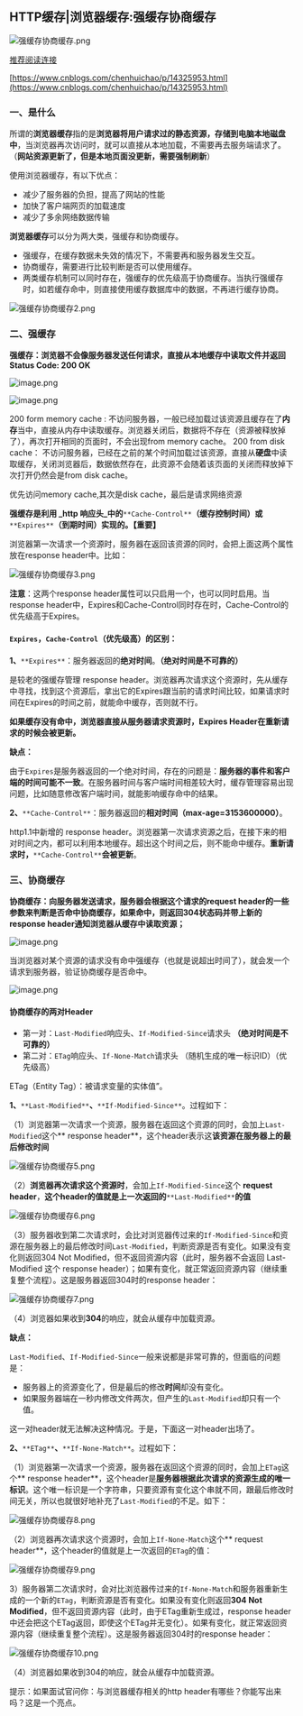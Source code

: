 ## HTTP缓存|浏览器缓存:强缓存协商缓存

![强缓存协商缓存.png](https://cdn.nlark.com/yuque/0/2022/png/23091980/1655103203818-deacfda5-df48-4749-bbb4-5074e058dc70.png#clientId=uf532ca43-46c2-4&crop=0&crop=0&crop=1&crop=1&errorMessage=unknown%20error&from=paste&height=493&id=u02ca88e1&name=%E5%BC%BA%E7%BC%93%E5%AD%98%E5%8D%8F%E5%95%86%E7%BC%93%E5%AD%98.png&originHeight=1280&originWidth=1738&originalType=binary&ratio=1&rotation=0&showTitle=false&size=285107&status=error&style=none&taskId=u4b01529b-ee56-4fad-b86c-0921d7f27e7&title=&width=670)

[推荐阅读连接](https://juejin.cn/post/6947936223126093861)

[https://www.cnblogs.com/chenhuichao/p/14325953.html](https://www.cnblogs.com/chenhuichao/p/14325953.html)

### 一、是什么

所谓的**浏览器缓存**指的是**浏览器将用户请求过的静态资源，存储到电脑本地磁盘中**，当浏览器再次访问时，就可以直接从本地加载，不需要再去服务端请求了。（**网站资源更新了，但是本地页面没更新，需要强制刷新**）

使用浏览器缓存，有以下优点：

- 减少了服务器的负担，提高了网站的性能
- 加快了客户端网页的加载速度
- 减少了多余网络数据传输

**浏览器缓存**可以分为两大类，强缓存和协商缓存。

- 强缓存，在缓存数据未失效的情况下，不需要再和服务器发生交互。
- 协商缓存，需要进行比较判断是否可以使用缓存。
- 两类缓存机制可以同时存在，强缓存的优先级高于协商缓存。当执行强缓存时，如若缓存命中，则直接使用缓存数据库中的数据，不再进行缓存协商。

![强缓存协商缓存2.png](https://cdn.nlark.com/yuque/0/2022/png/23091980/1655103232571-e0dd24dc-0052-4edc-9c92-e93b932c3bd2.png#clientId=uf532ca43-46c2-4&crop=0&crop=0&crop=1&crop=1&errorMessage=unknown%20error&from=paste&height=726&id=uc86cf8a8&name=%E5%BC%BA%E7%BC%93%E5%AD%98%E5%8D%8F%E5%95%86%E7%BC%93%E5%AD%982.png&originHeight=835&originWidth=807&originalType=binary&ratio=1&rotation=0&showTitle=false&size=216416&status=error&style=none&taskId=u48e963b8-13d2-42cf-9a81-124cd082c13&title=&width=701.5)

### 二、强缓存

**强缓存：浏览器不会像服务器发送任何请求，直接从本地缓存中读取文件并返回Status Code: 200 OK**

![image.png](https://cdn.nlark.com/yuque/0/2022/png/23091980/1655104257042-d0fcfcbd-ed39-48a1-a9f1-6e17b60fbeb9.png#clientId=u5ad27c81-ad6c-4&crop=0&crop=0&crop=1&crop=1&errorMessage=unknown%20error&from=paste&height=96&id=u16cb01b4&name=image.png&originHeight=96&originWidth=280&originalType=binary&ratio=1&rotation=0&showTitle=false&size=10314&status=error&style=none&taskId=u9f915e28-2582-4bee-8ac8-d210b9f704d&title=&width=279)

![image.png](https://cdn.nlark.com/yuque/0/2022/png/23091980/1655104274336-67ee371e-5042-44bb-a02a-ed5c0519ba8c.png#clientId=u5ad27c81-ad6c-4&crop=0&crop=0&crop=1&crop=1&errorMessage=unknown%20error&from=paste&height=98&id=u302c2f51&name=image.png&originHeight=112&originWidth=317&originalType=binary&ratio=1&rotation=0&showTitle=false&size=12389&status=error&style=none&taskId=u49f2d4e8-c7f0-4f73-bb2d-2f3fdf31738&title=&width=278.5)

200 form memory cache : 不访问服务器，一般已经加载过该资源且缓存在了**内存**当中，直接从内存中读取缓存。浏览器关闭后，数据将不存在（资源被释放掉了），再次打开相同的页面时，不会出现from memory cache。
200 from disk cache： 不访问服务器，已经在之前的某个时间加载过该资源，直接从**硬盘**中读取缓存，关闭浏览器后，数据依然存在，此资源不会随着该页面的关闭而释放掉下次打开仍然会是from disk cache。

优先访问memory cache,其次是disk cache，最后是请求网络资源

**强缓存是利用 _http 响应头_中的**`**Cache-Control**`**（缓存控制时间）或**`**Expires**`**（到期时间）实现的。【重要】**

浏览器第一次请求一个资源时，服务器在返回该资源的同时，会把上面这两个属性放在response header中。比如：

![强缓存协商缓存3.png](https://cdn.nlark.com/yuque/0/2022/png/23091980/1655103256327-4fc02c1a-f268-4981-887b-c684e97b4fba.png#clientId=uf532ca43-46c2-4&crop=0&crop=0&crop=1&crop=1&errorMessage=unknown%20error&from=paste&height=221&id=u5738f384&name=%E5%BC%BA%E7%BC%93%E5%AD%98%E5%8D%8F%E5%95%86%E7%BC%93%E5%AD%983.png&originHeight=194&originWidth=491&originalType=binary&ratio=1&rotation=0&showTitle=false&size=17510&status=error&style=none&taskId=uc14b6b26-1ded-47cc-baba-c6497e615ba&title=&width=558.5)

**注意**：这两个response header属性可以只启用一个，也可以同时启用。当response header中，Expires和Cache-Control同时存在时，Cache-Control的优先级高于Expires。

#### `Expires`，`Cache-Control`（优先级高）的区别：

**1、**`**Expires**`：服务器返回的**绝对时间**。**（绝对时间是不可靠的）**

是较老的强缓存管理 response header。浏览器再次请求这个资源时，先从缓存中寻找，找到这个资源后，拿出它的Expires跟当前的请求时间比较，如果请求时间在Expires的时间之前，就能命中缓存，否则就不行。

**如果缓存没有命中，浏览器直接从服务器请求资源时，Expires Header在重新请求的时候会被更新。**

**缺点：**

由于`Expires`是服务器返回的一个绝对时间，存在的问题是：**服务器的事件和客户端的时间可能不一致**。在服务器时间与客户端时间相差较大时，缓存管理容易出现问题，比如随意修改客户端时间，就能影响缓存命中的结果。

**2、**`**Cache-Control**`：服务器返回的**相对时间（max-age=3153600000）**。

http1.1中新增的 response header。浏览器第一次请求资源之后，在接下来的相对时间之内，都可以利用本地缓存。超出这个时间之后，则不能命中缓存。**重新请求时，**`**Cache-Control**`**会被更新**。

### 三、协商缓存

**协商缓存：向服务器发送请求，服务器会根据这个请求的request header的一些参数来判断是否命中协商缓存，如果命中，则返回304状态码并带上新的response header通知浏览器从缓存中读取资源；**

![image.png](https://cdn.nlark.com/yuque/0/2022/png/23091980/1655104487940-7bd5ae19-a011-4472-8872-1cb2d894db5c.png#clientId=u5ad27c81-ad6c-4&crop=0&crop=0&crop=1&crop=1&errorMessage=unknown%20error&from=paste&height=53&id=u31f99259&name=image.png&originHeight=47&originWidth=293&originalType=binary&ratio=1&rotation=0&showTitle=false&size=6370&status=error&style=none&taskId=u1f8ee558-7c26-4089-84bb-3665bc94dcd&title=&width=333.5)

当浏览器对某个资源的请求没有命中强缓存（也就是说超出时间了），就会发一个请求到服务器，验证协商缓存是否命中。

![image.png](https://cdn.nlark.com/yuque/0/2022/png/23091980/1663743735385-ac4ff884-45d3-4c20-ba66-28802d020a1c.png#clientId=u6bc7dd0b-19e2-4&crop=0&crop=0&crop=1&crop=1&from=paste&height=511&id=u8c71f676&name=image.png&originHeight=528&originWidth=554&originalType=binary&ratio=1&rotation=0&showTitle=false&size=110979&status=done&style=none&taskId=u065db29f-3e4b-4c32-a4e8-abb57cb6c99&title=&width=536)
#### 
#### 协商缓存的两对Header

-  第一对：`Last-Modified`响应头、`If-Modified-Since`请求头 **（绝对时间是不可靠的）**
-  第二对：`ETag`响应头、`If-None-Match`请求头 （随机生成的唯一标识ID）（优先级高）

ETag（Entity Tag）：被请求变量的实体值”。

**1、**`**Last-Modified**`**、**`**If-Modified-Since**`。过程如下：

（1）浏览器第一次请求一个资源，服务器在返回这个资源的同时，会加上`Last-Modified`这个** response header**，这个header表示这**该资源在服务器上的最后修改时间**

![强缓存协商缓存5.png](https://cdn.nlark.com/yuque/0/2022/png/23091980/1655103306269-5cc989a1-4206-437a-94c1-f18d450ab5f2.png#clientId=uf532ca43-46c2-4&crop=0&crop=0&crop=1&crop=1&errorMessage=unknown%20error&from=paste&height=213&id=u2850d727&name=%E5%BC%BA%E7%BC%93%E5%AD%98%E5%8D%8F%E5%95%86%E7%BC%93%E5%AD%985.png&originHeight=173&originWidth=418&originalType=binary&ratio=1&rotation=0&showTitle=false&size=14100&status=error&style=none&taskId=u573be355-0f23-4fa2-b627-02913efa4e5&title=&width=515)

（2）**浏览器再次请求这个资源时**，会加上`If-Modified-Since`这个 **request header**，**这个header的值就是上一次返回的**`**Last-Modified**`**的值**

![强缓存协商缓存6.png](https://cdn.nlark.com/yuque/0/2022/png/23091980/1655103319824-74fb3813-9301-4f24-8082-08eeabf9056d.png#clientId=uf532ca43-46c2-4&crop=0&crop=0&crop=1&crop=1&errorMessage=unknown%20error&from=paste&height=198&id=ubf42aa1c&name=%E5%BC%BA%E7%BC%93%E5%AD%98%E5%8D%8F%E5%95%86%E7%BC%93%E5%AD%986.png&originHeight=226&originWidth=844&originalType=binary&ratio=1&rotation=0&showTitle=false&size=28041&status=error&style=none&taskId=ub0e7d928-ad19-4ac0-8ca5-f7ddff6d15a&title=&width=740)

（3）服务器收到第二次请求时，会比对浏览器传过来的`If-Modified-Since`和资源在服务器上的最后修改时间`Last-Modified`，判断资源是否有变化。如果没有变化则返回304 Not Modified，但不返回资源内容（此时，服务器不会返回 Last-Modified 这个 response header）；如果有变化，就正常返回资源内容（继续重复整个流程）。这是服务器返回304时的response header：

![强缓存协商缓存7.png](https://cdn.nlark.com/yuque/0/2022/png/23091980/1655103337069-c9957822-4017-41ca-a169-e2812f6cd542.png#clientId=uf532ca43-46c2-4&crop=0&crop=0&crop=1&crop=1&errorMessage=unknown%20error&from=paste&height=119&id=ue26b38e2&name=%E5%BC%BA%E7%BC%93%E5%AD%98%E5%8D%8F%E5%95%86%E7%BC%93%E5%AD%987.png&originHeight=104&originWidth=380&originalType=binary&ratio=1&rotation=0&showTitle=false&size=8945&status=error&style=none&taskId=u8268a242-951b-44e6-9b50-202c69e1df0&title=&width=434)

（4）浏览器如果收到**304**的响应，就会从缓存中加载资源。

**缺点：**

`Last-Modified`、`If-Modified-Since`一般来说都是非常可靠的，但面临的问题是：

-  服务器上的资源变化了，但是最后的修改**时间**却没有变化。 
-  如果服务器端在一秒内修改文件两次，但产生的`Last-Modified`却只有一个值。 

这一对header就无法解决这种情况。于是，下面这一对header出场了。


**2、**`**ETag**`**、**`**If-None-Match**`。过程如下：

（1）浏览器第一次请求一个资源，服务器在返回这个资源的同时，会加上`ETag`这个** response header**，这个header是**服务器根据此次请求的资源生成的唯一标识**。这个唯一标识是一个字符串，只要资源有变化这个串就不同，跟最后修改时间无关，所以也就很好地补充了`Last-Modified`的不足。如下：

![强缓存协商缓存8.png](https://cdn.nlark.com/yuque/0/2022/png/23091980/1655103354292-eb8b452d-347d-4730-b471-5d55dc312a52.png#clientId=uf532ca43-46c2-4&crop=0&crop=0&crop=1&crop=1&errorMessage=unknown%20error&from=paste&height=223&id=u02899790&name=%E5%BC%BA%E7%BC%93%E5%AD%98%E5%8D%8F%E5%95%86%E7%BC%93%E5%AD%988.png&originHeight=173&originWidth=398&originalType=binary&ratio=1&rotation=0&showTitle=false&size=14346&status=error&style=none&taskId=u77101732-105c-43ed-81be-c17387d8bc2&title=&width=512)

（2）浏览器再次请求这个资源时，会加上`If-None-Match`这个** request header**，这个header的值就是上一次返回的`ETag`的值：

![强缓存协商缓存9.png](https://cdn.nlark.com/yuque/0/2022/png/23091980/1655103369689-3dd8d828-1867-4f5a-a8ad-c861ff231d8d.png#clientId=uf532ca43-46c2-4&crop=0&crop=0&crop=1&crop=1&errorMessage=unknown%20error&from=paste&height=193&id=ud697448f&name=%E5%BC%BA%E7%BC%93%E5%AD%98%E5%8D%8F%E5%95%86%E7%BC%93%E5%AD%989.png&originHeight=220&originWidth=822&originalType=binary&ratio=1&rotation=0&showTitle=false&size=28888&status=error&style=none&taskId=u4bb422e8-4e47-4559-8d4c-419cba4259f&title=&width=722)

3）服务器第二次请求时，会对比浏览器传过来的`If-None-Match`和服务器重新生成的一个新的`ETag`，判断资源是否有变化。如果没有变化则返回**304 Not Modified**，但不返回资源内容（此时，由于ETag重新生成过，response header中还会把这个ETag返回，即使这个ETag并无变化）。如果有变化，就正常返回资源内容（继续重复整个流程）。这是服务器返回304时的response header：

![强缓存协商缓存10.png](https://cdn.nlark.com/yuque/0/2022/png/23091980/1655103387502-e777029f-384a-435d-ab36-f6a2fb4d8e4d.png#clientId=uf532ca43-46c2-4&crop=0&crop=0&crop=1&crop=1&errorMessage=unknown%20error&from=paste&height=141&id=uf539d7d8&name=%E5%BC%BA%E7%BC%93%E5%AD%98%E5%8D%8F%E5%95%86%E7%BC%93%E5%AD%9810.png&originHeight=108&originWidth=374&originalType=binary&ratio=1&rotation=0&showTitle=false&size=9148&status=error&style=none&taskId=u79da2488-ed91-4c4b-9dbc-510fdfa9c23&title=&width=490)

（4）浏览器如果收到304的响应，就会从缓存中加载资源。

提示：如果面试官问你：与浏览器缓存相关的http header有哪些？你能写出来吗？这是一个亮点。
